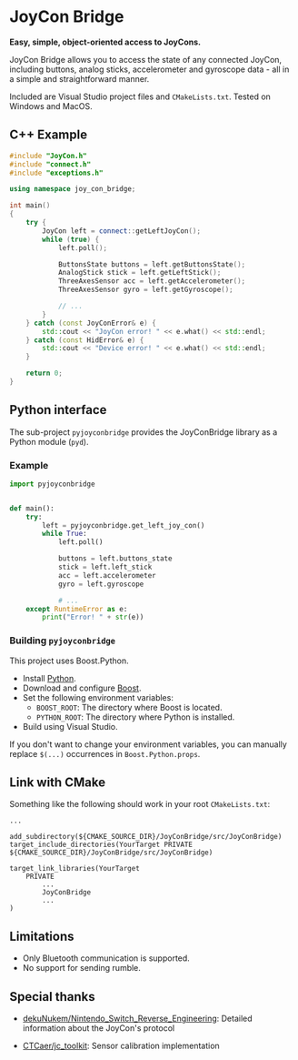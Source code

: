 # JoyCon Bridge

**Easy, simple, object-oriented access to JoyCons.**

JoyCon Bridge allows you to access the state of any connected JoyCon, including buttons, analog sticks, accelerometer and gyroscope data - all in a simple and straightforward manner.

Included are Visual Studio project files and `CMakeLists.txt`. Tested on Windows and MacOS.

## C++ Example
```cpp
#include "JoyCon.h"
#include "connect.h"
#include "exceptions.h"

using namespace joy_con_bridge;

int main()
{
	try {
		JoyCon left = connect::getLeftJoyCon();
		while (true) {
			left.poll();

			ButtonsState buttons = left.getButtonsState();
			AnalogStick stick = left.getLeftStick();
			ThreeAxesSensor acc = left.getAccelerometer();
			ThreeAxesSensor gyro = left.getGyroscope();

			// ...
		}
	} catch (const JoyConError& e) {
		std::cout << "JoyCon error! " << e.what() << std::endl;
	} catch (const HidError& e) {
		std::cout << "Device error! " << e.what() << std::endl;
	}

	return 0;
}
```


## Python interface

The sub-project `pyjoyconbridge` provides the JoyConBridge library as a Python module (`pyd`).

### Example

```py
import pyjoyconbridge


def main():
    try:
        left = pyjoyconbridge.get_left_joy_con()
        while True:
            left.poll()

            buttons = left.buttons_state
            stick = left.left_stick
            acc = left.accelerometer
            gyro = left.gyroscope

            # ...
    except RuntimeError as e:
        print("Error! " + str(e))
```


### Building `pyjoyconbridge`

This project uses Boost.Python.

* Install [Python](https://www.python.org/downloads/).
* Download and configure [Boost](https://www.boost.org/).
* Set the following environment variables:
	* `BOOST_ROOT`: The directory where Boost is located.
	* `PYTHON_ROOT`: The directory where Python is installed.
* Build using Visual Studio.

If you don't want to change your environment variables, you can manually replace `$(...)` occurrences in `Boost.Python.props`.

## Link with CMake

Something like the following should work in your root `CMakeLists.txt`:

```
...

add_subdirectory(${CMAKE_SOURCE_DIR}/JoyConBridge/src/JoyConBridge)
target_include_directories(YourTarget PRIVATE ${CMAKE_SOURCE_DIR}/JoyConBridge/src/JoyConBridge)

target_link_libraries(YourTarget
    PRIVATE
        ...
        JoyConBridge
    	...
)
```

## Limitations

* Only Bluetooth communication is supported.
* No support for sending rumble.


## Special thanks

* [dekuNukem/Nintendo_Switch_Reverse_Engineering](https://github.com/dekuNukem/Nintendo_Switch_Reverse_Engineering):  Detailed information about the JoyCon's protocol

* [CTCaer/jc_toolkit](https://github.com/CTCaer/jc_toolkit): Sensor calibration implementation

